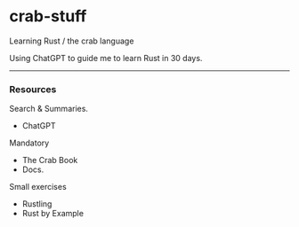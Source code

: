 # crab-stuff
Learning Rust / the crab language

Using ChatGPT to guide me to learn Rust in 30 days. 

---

### Resources

Search & Summaries.
- ChatGPT

Mandatory
- The Crab Book
- Docs. 

Small exercises
- Rustling
- Rust by Example
